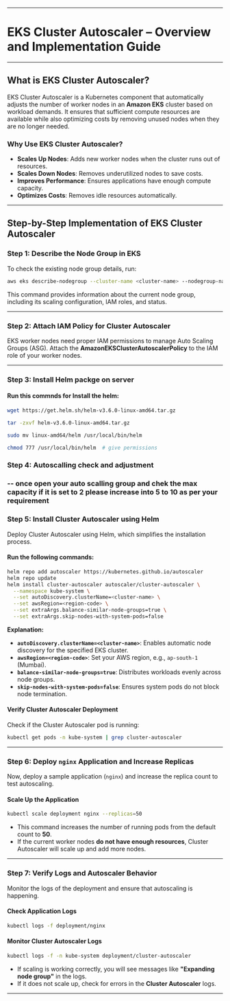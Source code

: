 
---
# **EKS Cluster Autoscaler – Overview and Implementation Guide**
---

## **What is EKS Cluster Autoscaler?**  
EKS Cluster Autoscaler is a Kubernetes component that automatically adjusts the number of worker nodes in an **Amazon EKS** cluster based on workload demands. It ensures that sufficient compute resources are available while also optimizing costs by removing unused nodes when they are no longer needed.

### **Why Use EKS Cluster Autoscaler?**
- **Scales Up Nodes**: Adds new worker nodes when the cluster runs out of resources.
- **Scales Down Nodes**: Removes underutilized nodes to save costs.
- **Improves Performance**: Ensures applications have enough compute capacity.
- **Optimizes Costs**: Removes idle resources automatically.

---

## **Step-by-Step Implementation of EKS Cluster Autoscaler**

### **Step 1: Describe the Node Group in EKS**
To check the existing node group details, run:
```sh
aws eks describe-nodegroup --cluster-name <cluster-name> --nodegroup-name <node-group-name>
```
This command provides information about the current node group, including its scaling configuration, IAM roles, and status.

---

### **Step 2: Attach IAM Policy for Cluster Autoscaler**  
EKS worker nodes need proper IAM permissions to manage Auto Scaling Groups (ASG). Attach the **AmazonEKSClusterAutoscalerPolicy** to the IAM role of your worker nodes.

---
### **Step 3: Install Helm packge on server**  
#### **Run this commnds for Install the helm:**
```sh
wget https://get.helm.sh/helm-v3.6.0-linux-amd64.tar.gz

tar -zxvf helm-v3.6.0-linux-amd64.tar.gz

sudo mv linux-amd64/helm /usr/local/bin/helm

chmod 777 /usr/local/bin/helm  # give permissions

```
### **Step 4: Autoscalling check and adjustment**  

### -- once open your auto scalling group and chek the max capacity if it is set to 2 please increase into 5 to 10 as per your requirement

### **Step 5: Install Cluster Autoscaler using Helm**  
Deploy Cluster Autoscaler using Helm, which simplifies the installation process.

#### **Run the following commands:**
```sh
helm repo add autoscaler https://kubernetes.github.io/autoscaler
helm repo update
helm install cluster-autoscaler autoscaler/cluster-autoscaler \
  --namespace kube-system \
  --set autoDiscovery.clusterName=<cluster-name> \
  --set awsRegion=<region-code> \
  --set extraArgs.balance-similar-node-groups=true \
  --set extraArgs.skip-nodes-with-system-pods=false
```

**Explanation:**
- **`autoDiscovery.clusterName=<cluster-name>`**: Enables automatic node discovery for the specified EKS cluster.
- **`awsRegion=<region-code>`**: Set your AWS region, e.g., `ap-south-1` (Mumbai).
- **`balance-similar-node-groups=true`**: Distributes workloads evenly across node groups.
- **`skip-nodes-with-system-pods=false`**: Ensures system pods do not block node termination.


#### **Verify Cluster Autoscaler Deployment**
Check if the Cluster Autoscaler pod is running:
```sh
kubectl get pods -n kube-system | grep cluster-autoscaler
```

---

### **Step 6: Deploy `nginx` Application and Increase Replicas**
Now, deploy a sample application (`nginx`) and increase the replica count to test autoscaling.

#### **Scale Up the Application**
```sh
kubectl scale deployment nginx --replicas=50
```
- This command increases the number of running pods from the default count to **50**.
- If the current worker nodes **do not have enough resources**, Cluster Autoscaler will scale up and add more nodes.

---

### **Step 7: Verify Logs and Autoscaler Behavior**
Monitor the logs of the deployment and ensure that autoscaling is happening.

#### **Check Application Logs**
```sh
kubectl logs -f deployment/nginx
```

#### **Monitor Cluster Autoscaler Logs**
```sh
kubectl logs -f -n kube-system deployment/cluster-autoscaler
```
- If scaling is working correctly, you will see messages like **"Expanding node group"** in the logs.
- If it does not scale up, check for errors in the **Cluster Autoscaler** logs.

---

